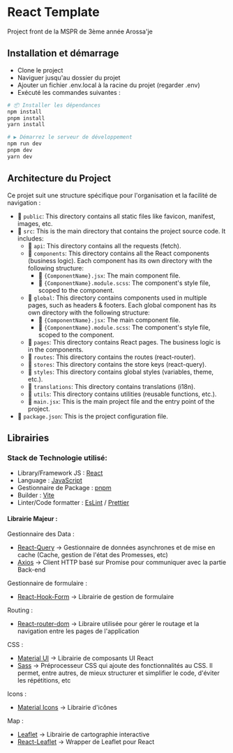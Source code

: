 # React Template

Project front de la MSPR de 3ème année Arossa'je

## Installation et démarrage

- Clone le project
- Naviguer jusqu'au dossier du projet
- Ajouter un fichier .env.local à la racine du projet (regarder .env)
- Exécuté les commandes suivantes :

```bash
# 📦 Installer les dépendances
npm install
pnpm install
yarn install

# ▶️ Démarrez le serveur de développement
npm run dev
pnpm dev
yarn dev
```

## Architecture du Project

Ce projet suit une structure spécifique pour l'organisation et la facilité de navigation :

- 📁 `public`: This directory contains all static files like favicon, manifest, images, etc.
- 📁 `src`: This is the main directory that contains the project source code. It includes:
  - 📁 `api`: This directory contains all the requests (fetch).
  - 📁 `components`: This directory contains all the React components (business logic). Each component has its own directory with the following structure:
    - 📄 `{ComponentName}.jsx`: The main component file.
    - 📄 `{ComponentName}.module.scss`: The component's style file, scoped to the component.
  - 📁 `global`: This directory contains components used in multiple pages, such as headers & footers. Each global component has its own directory with the following structure:
    - 📄 `{ComponentName}.jsx`: The main component file.
    - 📄 `{ComponentName}.module.scss`: The component's style file, scoped to the component.
  - 📁 `pages`: This directory contains React pages. The business logic is in the components.
  - 📁 `routes`: This directory contains the routes (react-router).
  - 📁 `stores`: This directory contains the store keys (react-query).
  - 📁 `styles`: This directory contains global styles (variables, theme, etc.).
  - 📁 `translations`: This directory contains translations (i18n).
  - 📁 `utils`: This directory contains utilities (reusable functions, etc.).
  - 📄 `main.jsx`: This is the main project file and the entry point of the project.
- 📄 `package.json`: This is the project configuration file.

## Librairies

### Stack de Technologie utilisé:

- Library/Framework JS : [React](https://reactjs.org/)
- Language : [JavaScript](https://developer.mozilla.org/fr/docs/Web/JavaScript)
- Gestionnaire de Package : [pnpm](https://pnpm.io/)
- Builder : [Vite](https://vitejs.dev/)
- Linter/Code formatter : [EsLint](https://eslint.org/) / [Prettier](https://prettier.io/)

#### Librairie Majeur :

Gestionnaire des Data :

- [React-Query](https://tanstack.com/query/v4/docs/react/overview) → Gestionnaire de données asynchrones et de mise en cache (Cache, gestion de l'état des Promesses, etc)
- [Axios](https://axios-http.com/fr/docs/intro) → Client HTTP basé sur Promise pour communiquer avec la partie Back-end

Gestionnaire de formulaire :

- [React-Hook-Form](https://react-hook-form.com/) → Librairie de gestion de formulaire

Routing :

- [React-router-dom](https://reactrouter.com/web/guides/quick-start) → Libraire utilisée pour gérer le routage et la navigation entre les pages de l'application

CSS :

- [Material UI](https://mui.com/) → Librairie de composants UI React
- [Sass](https://sass-lang.com/) → Préprocesseur CSS qui ajoute des fonctionnalités au CSS. Il permet, entre autres, de mieux structurer et simplifier le code, d'éviter les répétitions, etc

Icons :

- [Material Icons](https://mui.com/components/material-icons/) → Librairie d'icônes

Map :

- [Leaflet](https://leafletjs.com/) → Librairie de cartographie interactive
- [React-Leaflet](https://react-leaflet.js.org/) → Wrapper de Leaflet pour React
